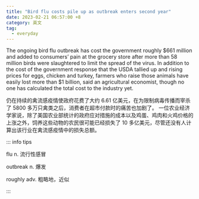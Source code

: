 ```yaml
---
title: "Bird flu costs pile up as outbreak enters second year"
date: 2023-02-21 06:57:00 +8
category: 英文
tag:
  - everyday
---
```


The ongoing bird flu outbreak has cost the government roughly $661 million and added to consumers’ pain at the grocery store after more than 58 million birds were slaughtered to limit the spread of the virus. In addition to the cost of the government response that the USDA tallied up and rising prices for eggs, chicken and turkey, farmers who raise those animals have easily lost more than $1 billion, said an agricultural economist, though no one has calculated the total cost to the industry yet.

仍在持续的禽流感疫情使政府花费了大约 6.61 亿美元，在为限制病毒传播而宰杀了 5800 多万只禽类之后，消费者在超市付款时的痛苦也加剧了。 一位农业经济学家说，除了美国农业部统计的政府应对措施的成本以及鸡蛋、鸡肉和火鸡价格的上涨之外，饲养这些动物的农民很可能已经损失了 10 多亿美元，尽管还没有人计算出该行业在禽流感疫情中的损失总额。

::: info tips

flu n. 流行性感冒

outbreak n. 爆发

roughly adv. 粗略地，近似

:::
